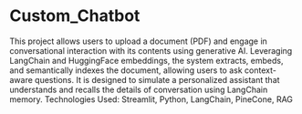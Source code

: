 # Custom_Chatbot
This project allows users to upload a document (PDF) and engage in conversational interaction with its contents using generative AI. Leveraging LangChain and HuggingFace embeddings, the system extracts, embeds, and semantically indexes the document, allowing users to ask context-aware questions. It is designed to simulate a personalized assistant that understands and recalls the details of conversation using LangChain memory.
Technologies Used:
Streamlit, Python, LangChain, PineCone, RAG
